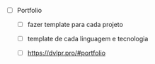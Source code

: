 - [ ] Portfolio
	- [ ] fazer template para cada projeto 
	- [ ] template de cada linguagem e tecnologia
	- [ ] https://dvlpr.pro/#portfolio

